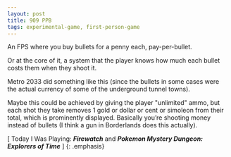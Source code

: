```yaml
---
layout: post
title: 909 PPB
tags: experimental-game, first-person-game
---
```

An FPS where you buy bullets for a penny each, pay-per-bullet.

Or at the core of it, a system that the player knows how much each bullet costs them when they shoot it.

Metro 2033 did something like this (since the bullets in some cases were the actual currency of some of the underground tunnel towns).

Maybe this could be achieved by giving the player "unlimited" ammo, but each shot they take removes 1 gold or dollar or cent or simoleon from their total, which is prominently displayed. Basically you’re shooting money instead of bullets (I think a gun in Borderlands does this actually).

[ Today I Was Playing: ***Firewatch*** and ***Pokemon Mystery Dungeon: Explorers of Time*** ]
{: .emphasis}
